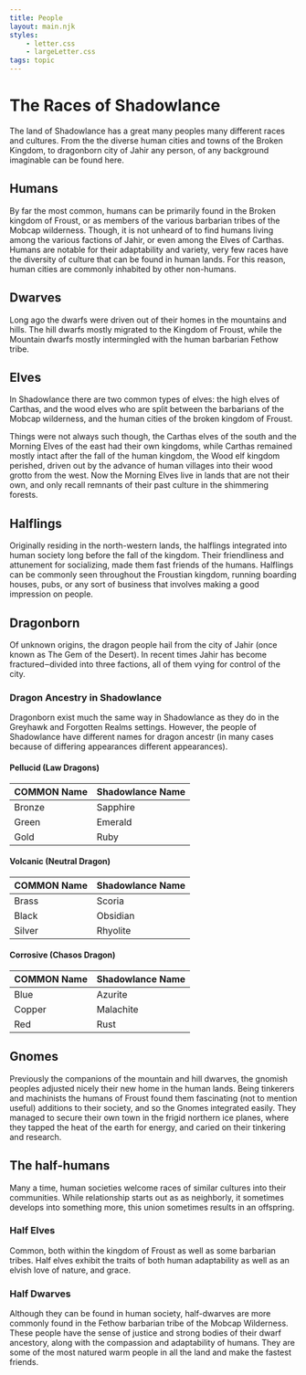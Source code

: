 ```yaml
---
title: People
layout: main.njk
styles:
    - letter.css
    - largeLetter.css
tags: topic
---
```

# The Races of Shadowlance

The land of Shadowlance has a great many peoples many different races and cultures. From the the diverse human cities and towns of the Broken Kingdom, to dragonborn city of Jahir any person, of any background imaginable can be found here.

## Humans

By far the most common, humans can be primarily found in the Broken kingdom of Froust, or as members of the various barbarian tribes of the Mobcap wilderness. Though, it is not unheard of to find humans living among the various factions of Jahir, or even among the Elves of Carthas. Humans are notable for their adaptability and variety, very few races have the diversity of culture that can be found in human lands. For this reason, human cities are commonly inhabited by other non-humans.

## Dwarves

Long ago the dwarfs were driven out of their homes in the mountains and hills. The hill dwarfs mostly migrated to the Kingdom of Froust, while the Mountain dwarfs mostly intermingled with the human barbarian Fethow tribe.


## Elves

In Shadowlance there are two common types of elves: the high elves of Carthas, and the wood elves who are split between the barbarians of the Mobcap wilderness, and the human cities of the broken kingdom of Froust.

Things were not always such though, the Carthas elves of the south and the Morning Elves of the east had their own kingdoms, while Carthas remained mostly intact after the fall of the human kingdom, the Wood elf kingdom perished, driven out by the advance of human villages into their wood grotto from the west. Now the Morning Elves live in lands that are not their own, and only recall remnants of their past culture in the shimmering forests.

## Halflings

Originally residing in the north-western lands, the halflings integrated into human society long before the fall of the kingdom. Their friendliness and attunement for socializing, made them fast friends of the humans. Halflings can be commonly seen throughout the Froustian kingdom, running boarding houses, pubs, or any sort of business that involves making a good impression on people.

## Dragonborn

Of unknown origins, the dragon people hail from the city of Jahir (once known as The Gem of the Desert). In recent times Jahir has become fractured‒divided into three factions, all of them vying for control of the city.

### Dragon Ancestry in Shadowlance
Dragonborn exist much the same way in Shadowlance as they do in the Greyhawk and Forgotten Realms settings. However, the people of Shadowlance have different names for dragon ancestr (in many cases because of differing appearances different appearances).

#### Pellucid (Law Dragons)
 | COMMON Name | Shadowlance Name |
 | :---------- | :--------------- |
 | Bronze      | Sapphire         |
 | Green       | Emerald          |
 | Gold        | Ruby             |
 #### Volcanic (Neutral Dragon)
 | COMMON Name | Shadowlance Name |
 | :---------- | :--------------- |
 | Brass       | Scoria           |
 | Black       | Obsidian         |
 | Silver      | Rhyolite         |
 #### Corrosive (Chasos Dragon)
 | COMMON Name | Shadowlance Name |
 | :---------- | :--------------- |
 | Blue        | Azurite          |
 | Copper      | Malachite        |
 | Red         | Rust             |

 ## Gnomes

Previously the companions of the mountain and hill dwarves, the gnomish peoples adjusted nicely their new home in the human lands. Being tinkerers and machinists the humans of Froust found them fascinating (not to mention useful) additions to their society, and so the Gnomes integrated easily. They managed to secure their own town in the frigid northern ice planes, where they tapped the heat of the earth for energy, and caried on their tinkering and research. 

## The half-humans

Many a time, human societies welcome races of similar cultures into their communities. While relationship starts out as as neighborly, it sometimes develops into something more, this union sometimes results in an offspring.

### Half Elves

Common, both within the kingdom of Froust as well as some barbarian tribes. Half elves exhibit the traits of both human adaptability as well as an elvish love of nature, and grace.

### Half Dwarves

Although they can be found in human society, half-dwarves are more commonly found in the Fethow barbarian tribe of the Mobcap Wilderness. These people have the sense of justice and strong bodies of their dwarf ancestory, along with the compassion and adaptability of humans. They are some of the most natured warm people in all the land and make the fastest friends.